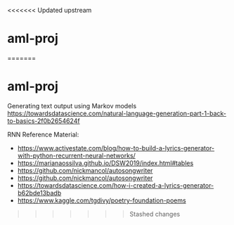 <<<<<<< Updated upstream
# aml-proj
=======
# aml-proj

Generating text output using Markov models
https://towardsdatascience.com/natural-language-generation-part-1-back-to-basics-2f0b2654624f

RNN Reference Material:

- https://www.activestate.com/blog/how-to-build-a-lyrics-generator-with-python-recurrent-neural-networks/
- https://marianaossilva.github.io/DSW2019/index.html#tables
- https://github.com/nickmancol/autosongwriter
- https://github.com/nickmancol/autosongwriter
- https://towardsdatascience.com/how-i-created-a-lyrics-generator-b62bde13badb
- https://www.kaggle.com/tgdivy/poetry-foundation-poems
>>>>>>> Stashed changes
